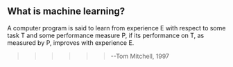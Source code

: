 ## What is machine learning?

  A computer program is said to learn from experience E with respect to some task T and some performance measure P, if its performance on T, as measured by P, improves with experience E.  
>>>>>> --Tom Mitchell, 1997
 
                                                
